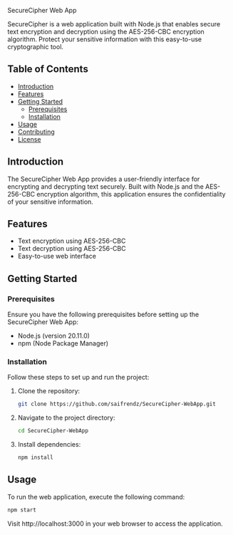  SecureCipher Web App

SecureCipher is a web application built with Node.js that enables secure text encryption and decryption using the AES-256-CBC encryption algorithm. Protect your sensitive information with this easy-to-use cryptographic tool.


## Table of Contents

- [Introduction](#introduction)
- [Features](#features)
- [Getting Started](#getting-started)
  - [Prerequisites](#prerequisites)
  - [Installation](#installation)
- [Usage](#usage)
- [Contributing](#contributing)
- [License](#license)

## Introduction

The SecureCipher Web App provides a user-friendly interface for encrypting and decrypting text securely. Built with Node.js and the AES-256-CBC encryption algorithm, this application ensures the confidentiality of your sensitive information.

## Features

- Text encryption using AES-256-CBC
- Text decryption using AES-256-CBC
- Easy-to-use web interface

## Getting Started

### Prerequisites

Ensure you have the following prerequisites before setting up the SecureCipher Web App:

- Node.js (version 20.11.0)
- npm (Node Package Manager)

### Installation

Follow these steps to set up and run the project:

1. Clone the repository:

    ```bash
    git clone https://github.com/saifrendz/SecureCipher-WebApp.git
    ```

2. Navigate to the project directory:

     ```bash
    cd SecureCipher-WebApp
    ```

3. Install dependencies:

    ```bash
    npm install
    ```

## Usage

To run the web application, execute the following command:

```bash
npm start
```
Visit http://localhost:3000 in your web browser to access the application.


